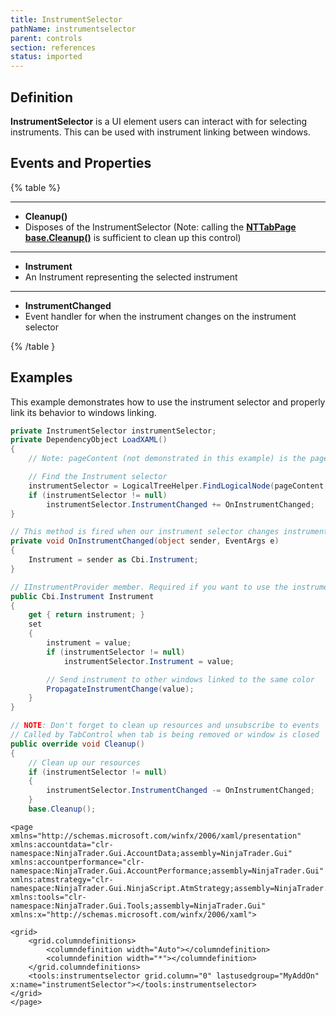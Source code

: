 ```yaml
---
title: InstrumentSelector
pathName: instrumentselector
parent: controls
section: references
status: imported
---
```


## Definition

**InstrumentSelector** is a UI element users can interact with for selecting instruments. This can be used with instrument linking between windows.

## Events and Properties

{% table %}

---

* **Cleanup()**
* Disposes of the InstrumentSelector (Note: calling the **[NTTabPage base.Cleanup()](nttabpage_cleanup)** is sufficient to clean up this control)

---

* **Instrument**
* An Instrument representing the selected instrument

---

* **InstrumentChanged**
* Event handler for when the instrument changes on the instrument selector

{% /table }

## Examples

This example demonstrates how to use the instrument selector and properly link its behavior to windows linking.

```csharp
private InstrumentSelector instrumentSelector;
private DependencyObject LoadXAML()
{
    // Note: pageContent (not demonstrated in this example) is the page content of the XAML

    // Find the Instrument selector
    instrumentSelector = LogicalTreeHelper.FindLogicalNode(pageContent, "instrumentSelector") as InstrumentSelector;
    if (instrumentSelector != null)
        instrumentSelector.InstrumentChanged += OnInstrumentChanged;
}

// This method is fired when our instrument selector changes instruments
private void OnInstrumentChanged(object sender, EventArgs e)
{
    Instrument = sender as Cbi.Instrument;
}

// IInstrumentProvider member. Required if you want to use the instrument link mechanism in this Add On window
public Cbi.Instrument Instrument
{
    get { return instrument; }
    set
    {
        instrument = value;
        if (instrumentSelector != null)
            instrumentSelector.Instrument = value;

        // Send instrument to other windows linked to the same color
        PropagateInstrumentChange(value);
    }
}

// NOTE: Don't forget to clean up resources and unsubscribe to events
// Called by TabControl when tab is being removed or window is closed
public override void Cleanup()
{
    // Clean up our resources
    if (instrumentSelector != null)
    {
        instrumentSelector.InstrumentChanged -= OnInstrumentChanged;
    }
    base.Cleanup();

```

```xaml
<page xmlns="http://schemas.microsoft.com/winfx/2006/xaml/presentation" xmlns:accountdata="clr-namespace:NinjaTrader.Gui.AccountData;assembly=NinjaTrader.Gui" xmlns:accountperformance="clr-namespace:NinjaTrader.Gui.AccountPerformance;assembly=NinjaTrader.Gui" xmlns:atmstrategy="clr-namespace:NinjaTrader.Gui.NinjaScript.AtmStrategy;assembly=NinjaTrader.Gui" xmlns:tools="clr-namespace:NinjaTrader.Gui.Tools;assembly=NinjaTrader.Gui" xmlns:x="http://schemas.microsoft.com/winfx/2006/xaml">

<grid>
    <grid.columndefinitions>
        <columndefinition width="Auto"></columndefinition>
        <columndefinition width="*"></columndefinition>
    </grid.columndefinitions>
    <tools:instrumentselector grid.column="0" lastusedgroup="MyAddOn" x:name="instrumentSelector"></tools:instrumentselector>
</grid>
</page>
```

